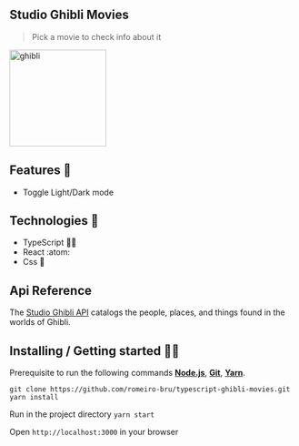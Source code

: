 ## Studio Ghibli Movies

> Pick a movie to check info about it

<p  align="left">
<img  src="https://media.giphy.com/media/dEdgB3euossMg/giphy.gif"  height="170" alt="ghibli">
</p>

## Features 👾
* Toggle Light/Dark mode

## Technologies :mag_right:
* TypeScript 🔮🧙
* React :atom:
* Css :nail_care:

## Api Reference
The [Studio Ghibli API](https://ghibliapi.herokuapp.com/) catalogs the people, places, and things found in the worlds of Ghibli.


## Installing / Getting started 👨‍🏭

Prerequisite to run the following commands <strong>[Node.js](https://nodejs.org/en/download/)</strong>, 
                           <strong>[Git](https://git-scm.com/downloads)</strong>, 
                           <strong>[Yarn](https://yarnpkg.com/)</strong>.
<br>
```
git clone https://github.com/romeiro-bru/typescript-ghibli-movies.git
yarn install
```

Run in the project directory ```yarn start```

Open ```http://localhost:3000``` in your browser
